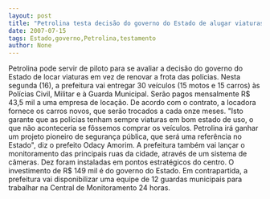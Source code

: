 ```yaml
---
layout: post
title: "Petrolina testa decisão do governo do Estado de alugar viaturas para polícias"
date: 2007-07-15
tags: Estado,governo,Petrolina,testamento
author: None
---
```

Petrolina pode servir de&nbsp;piloto para se avaliar a decis&atilde;o do governo do Estado de locar viaturas em vez de renovar a frota das pol&iacute;cias. Nesta segunda (16),&nbsp;a prefeitura vai entregar&nbsp;30&nbsp;ve&iacute;culos (15 motos e 15 carros)&nbsp;&agrave;s Pol&iacute;cias Civil, Militar e &agrave; Guarda Municipal.
Ser&atilde;o pagos mensalmente&nbsp;R$ 43,5 mil a uma empresa de loca&ccedil;&atilde;o. De acordo com o contrato, a&nbsp;locadora fornece os carros novos, que ser&atilde;o trocados a cada onze meses. 
&quot;Isto garante que as pol&iacute;cias tenham sempre viaturas em bom estado de uso, o que n&atilde;o aconteceria se f&ocirc;ssemos comprar os ve&iacute;culos. Petrolina ir&aacute; ganhar um projeto pioneiro de seguran&ccedil;a p&uacute;blica, que ser&aacute; uma refer&ecirc;ncia no Estado&quot;,&nbsp;diz o prefeito&nbsp;Odacy Amorim. 
A prefeitura tamb&eacute;m vai lan&ccedil;ar o monitoramento das principais ruas da cidade, atrav&eacute;s de um sistema de c&acirc;meras.&nbsp;Dez foram instaladas em pontos estrat&eacute;gicos do centro. 
O investimento de R$ 149 mil &eacute; do&nbsp;governo do Estado. Em contrapartida, a prefeitura vai disponibilizar uma equipe de 12 guardas municipais para trabalhar na Central de Monitoramento 24 horas. 